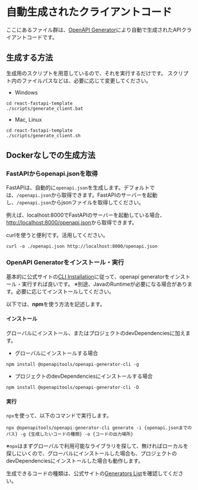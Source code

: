 # 自動生成されたクライアントコード
ここにあるファイル群は、[OpenAPI Generator](https://openapi-generator.tech/)により自動で生成されたAPIクライアントコードです。

## 生成する方法
生成用のスクリプトを用意しているので、それを実行するだけです。
スクリプト内のファイルパスなどは、必要に応じて変更してください。

- Windows
```batch
cd react-fastapi-template
./scripts/generate_client.bat
```

- Mac, Linux
```shell
cd react-fastapi-template
./scripts/generate_client.sh
```

## Dockerなしでの生成方法

### FastAPIからopenapi.jsonを取得
FastAPIは、自動的に`openapi.json`を生成します。デフォルトでは、`/openapi.json`から取得できます。FastAPIのサーバーを起動し、`/openapi.json`からjsonファイルを取得してください。

例えば、localhost:8000でFastAPIのサーバーを起動している場合、[http://localhost:8000/openapi.json](http://localhost:8000/openapi.json)から取得できます。

curlを使うと便利です。活用してください。
```shell
curl -o ./openapi.json http://localhost:8000/openapi.json
```

### OpenAPI Generatorをインストール・実行

基本的に公式サイトの[CLI Installation](https://openapi-generator.tech/docs/installation)に従って、openapi generatorをインストール・実行すれば良いです。
※別途、JavaのRuntimeが必要になる場合があります。必要に応じてインストールしてください。

以下では、**npm**を使う方法を記述します。

#### インストール
グローバルにインストール、またはプロジェクトのdevDependenciesに加えます。

- グローバルにインストールする場合
```shell
npm install @openapitools/openapi-generator-cli -g
```
- プロジェクトのdevDependenciesにインストールする場合
```shell
npm install @openapitools/openapi-generator-cli -D
```

#### 実行
`npx`を使って、以下のコマンドで実行します。

```shell
npx @openapitools/openapi-generator-cli generate -i {openapi.jsonまでのパス} -g {生成したいコードの種類} -o {コードの出力場所}
```

※`npx`はまずグローバルで利用可能なライブラリを探して、無ければローカルを探しにいくので、グローバルにインストールした場合も、プロジェクトのdevDependenciesにインストールした場合も動作します。

生成できるコードの種類は、公式サイトの[Generators List](https://openapi-generator.tech/docs/generators)を確認してください。